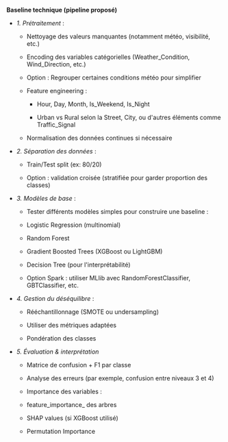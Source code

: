 **Baseline technique (pipeline proposé)**
- *1. Prétraitement* :
  - Nettoyage des valeurs manquantes (notamment météo, visibilité, etc.)

  - Encoding des variables catégorielles (Weather_Condition, Wind_Direction, etc.)

  - Option : Regrouper certaines conditions météo pour simplifier

  - Feature engineering :

    - Hour, Day, Month, Is_Weekend, Is_Night

    - Urban vs Rural selon la Street, City, ou d'autres éléments comme Traffic_Signal

  - Normalisation des données continues si nécessaire

- *2. Séparation des données* :
  - Train/Test split (ex: 80/20)

  - Option : validation croisée (stratifiée pour garder proportion des classes)

- *3. Modèles de base* :
  - Tester différents modèles simples pour construire une baseline :

  - Logistic Regression (multinomial)

  - Random Forest

  - Gradient Boosted Trees (XGBoost ou LightGBM)

  - Decision Tree (pour l'interprétabilité)

  - Option Spark : utiliser MLlib avec RandomForestClassifier, GBTClassifier, etc.

- *4. Gestion du déséquilibre* :
  - Rééchantillonnage (SMOTE ou undersampling)

  - Utiliser des métriques adaptées

  - Pondération des classes

- *5. Évaluation & interprétation*
  - Matrice de confusion + F1 par classe

  - Analyse des erreurs (par exemple, confusion entre niveaux 3 et 4)

  - Importance des variables :

  - feature_importance_ des arbres

  - SHAP values (si XGBoost utilisé)

  - Permutation Importance

